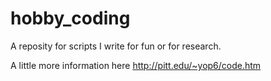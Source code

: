 # hobby_coding

A reposity for scripts I write for fun or for research.

A little more information here
http://pitt.edu/~yop6/code.htm
